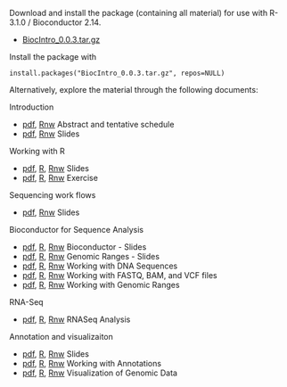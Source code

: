 Download and install the package (containing all material) for use
with R-3.1.0 / Bioconductor 2.14.

* [BiocIntro_0.0.3.tar.gz](BiocIntro_0.0.3.tar.gz)

Install the package with

    install.packages("BiocIntro_0.0.3.tar.gz", repos=NULL)

Alternatively, explore the material through the following documents:

Introduction

* [pdf](Introduction.pdf), [Rnw](Introduction.Rnw) Abstract and tentative schedule 
* [pdf](Introduction_slides.pdf), [Rnw](Introduction_slides.Rnw) Slides 

Working with R

* [pdf](R_slides.pdf), [R](R_slides.R), [Rnw](R_slides.Rnw) Slides
* [pdf](R.pdf), [R](R.R), [Rnw](R.Rnw) Exercise

Sequencing work flows

* [pdf](Sequencing_slides.pdf), [Rnw](Sequencing_slides.Rnw) Slides 

Bioconductor for Sequence Analysis

* [pdf](Bioconductor_slides.pdf), [R](Bioconductor_slides.R), [Rnw](Bioconductor_slides.Rnw) Bioconductor - Slides 
* [pdf](Ranges_slides.pdf), [R](Ranges_slides.R), [Rnw](Ranges_slides.Rnw) Genomic Ranges - Slides 
* [pdf](Sequences.pdf), [R](Sequences.R), [Rnw](Sequences.Rnw) Working with DNA Sequences
* [pdf](Bioconductor.pdf), [R](Bioconductor.R), [Rnw](Bioconductor.Rnw) Working with FASTQ, BAM, and VCF files
* [pdf](Ranges.pdf), [R](Ranges.R), [Rnw](Ranges.Rnw) Working with Genomic Ranges

RNA-Seq

* [pdf](RNASeq.pdf), [R](RNASeq.R), [Rnw](RNASeq.Rnw) RNASeq Analysis 

Annotation and visualizaiton

* [pdf](Annotation_slides.pdf), [R](Annotation_slides.R), [Rnw](Annotation_slides.Rnw) Slides 
* [pdf](Annotation.pdf), [R](Annotation.R), [Rnw](Annotation.Rnw) Working with Annotations
* [pdf](Visualization.pdf), [R](Visualization.R), [Rnw](Visualization.Rnw) Visualization of Genomic Data

